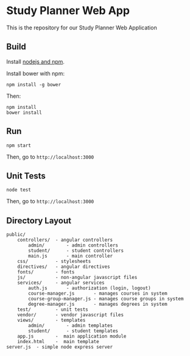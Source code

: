 # Study Planner Web App

This is the repository for our Study Planner Web Application

## Build

Install [nodejs and npm](http://nodejs.org/).

Install bower with npm:

    npm install -g bower

Then:

	npm install
    bower install

## Run

	npm start

Then, go to `http://localhost:3000`

## Unit Tests

	node test

Then, go to `http://localhost:3000`

## Directory Layout

	public/
		controllers/  - angular controllers
			admin/        - admin controllers
			student/      - student controllers
			main.js       - main controller
		css/          - stylesheets
		directives/   - angular directives
		fonts/        - fonts
		js/           - non-angular javascript files
        services/     - angular services
            auth.js       - authorization (login, logout)
            course-manager.js       - manages courses in system
            course-group-manager.js - manages course groups in system
            degree-manager.js       - manages degrees in system
		test/         - unit tests
		vendor/       - vendor javascript files
		views/        - templates
			admin/        - admin templates
			student/      - student templates
		app.js        -  main application module
		index.html    -  main template
    server.js  - simple node express server
